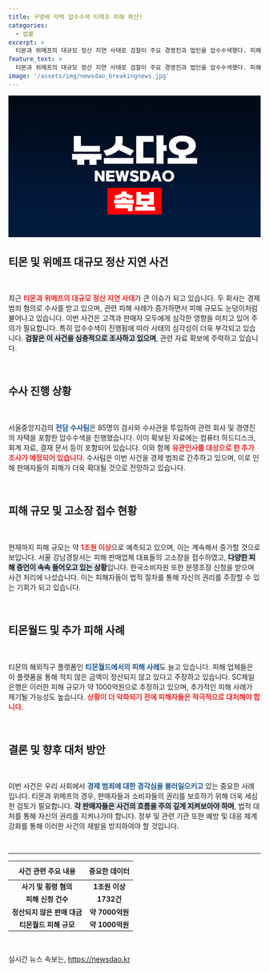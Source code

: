 ```yaml
---
title: 구영배 자택 압수수색 티메프 피해 확산!
categories:
  - 법률
excerpt: >
  티몬과 위메프의 대규모 정산 지연 사태로 검찰이 주요 경영진과 법인을 압수수색했다. 피해 규모는 이미 1조원을 넘었고, 증가하는 고소 및 피해 사례가 이어지고 있다. 소비자들의 불만이 폭발하고 있는 이 사태의 전말은?
feature_text: >
  티몬과 위메프의 대규모 정산 지연 사태로 검찰이 주요 경영진과 법인을 압수수색했다. 피해 규모는 이미 1조원을 넘었고, 증가하는 고소 및 피해 사례가 이어지고 있다. 소비자들의 불만이 폭발하고 있는 이 사태의 전말은?
image: '/assets/img/newsdao_breakingnews.jpg'
---
```


<p><img src="/assets/img/newsdao_breakingnews.jpg" alt="flaretime 속보" /></p>

<h2 data-ke-size="size26">티몬 및 위메프 대규모 정산 지연 사건</h2>

<p data-ke-size="size16">&nbsp;</p>

<p>최근 <b><span style="color: #ee2323;">티몬과 위메프의 대규모 정산 지연 사태</span></b>가 큰 이슈가 되고 있습니다. 두 회사는 경제 범죄 혐의로 수사를 받고 있으며, 관련 피해 사례가 증가하면서 피해 규모도 눈덩이처럼 불어나고 있습니다. 이번 사건은 고객과 판매자 모두에게 심각한 영향을 미치고 있어 주의가 필요합니다. 특히 압수수색이 진행됨에 따라 사태의 심각성이 더욱 부각되고 있습니다. <b><span style="background-color: #21538527;">검찰은 이 사건을 심층적으로 조사하고 있으며</span></b>, 관련 자료 확보에 주력하고 있습니다.</p>

<p data-ke-size="size16">&nbsp;</p>

<h2 data-ke-size="size26">수사 진행 상황</h2>

<p data-ke-size="size16">&nbsp;</p>

<p>서울중앙지검의 <b><span style="color: #1a5490;">전담 수사팀</span></b>은 85명의 검사와 수사관을 투입하여 관련 회사 및 경영진의 자택을 포함한 압수수색을 진행했습니다. 이미 확보된 자료에는 컴퓨터 하드디스크, 회계 자료, 결재 문서 등이 포함되어 있습니다. 이와 함께 <b><span style="color: #ee2323;">유관인사를 대상으로 한 추가 조사가 예정되어 있습니다</span></b>. 수사팀은 이번 사건을 경제 범죄로 간주하고 있으며, 이로 인해 판매자들의 피해가 더욱 확대될 것으로 전망하고 있습니다.</p>

<p data-ke-size="size16">&nbsp;</p>

<h2 data-ke-size="size26">피해 규모 및 고소장 접수 현황</h2>

<p data-ke-size="size16">&nbsp;</p>

<p>현재까지 피해 규모는 약 <b><span style="color: #ee2323;">1조원 이상</span></b>으로 예측되고 있으며, 이는 계속해서 증가할 것으로 보입니다. 서울 강남경찰서는 피해 판매업체 대표들의 고소장을 접수하였고, <b><span style="background-color: #21538527;">다양한 피해 증언이 속속 들어오고 있는 상황</span></b>입니다. 한국소비자원 또한 분쟁조정 신청을 받으며 사건 처리에 나섰습니다. 이는 피해자들이 법적 절차를 통해 자신의 권리를 주장할 수 있는 기회가 되고 있습니다.</p>

<p data-ke-size="size16">&nbsp;</p>

<h2 data-ke-size="size26">티몬월드 및 추가 피해 사례</h2>

<p data-ke-size="size16">&nbsp;</p>

<p>티몬의 해외직구 플랫폼인 <b><span style="color: #1a5490;">티몬월드에서의 피해 사례</span></b>도 늘고 있습니다. 피해 업체들은 이 플랫폼을 통해 적지 않은 금액이 정산되지 않고 있다고 주장하고 있습니다. SC제일은행은 이러한 피해 규모가 약 1000억원으로 추정하고 있으며, 추가적인 피해 사례가 제기될 가능성도 높습니다. <b><span style="color: #ee2323;">상황이 더 악화되기 전에 피해자들은 적극적으로 대처해야 합니다</span></b>.</p>

<p data-ke-size="size16">&nbsp;</p>

<h2 data-ke-size="size26">결론 및 향후 대처 방안</h2>

<p data-ke-size="size16">&nbsp;</p>

<p>이번 사건은 우리 사회에서 <b><span style="color: #1a5490;">경제 범죄에 대한 경각심을 불러일으키고</span></b> 있는 중요한 사례입니다. 티몬과 위메프의 경우, 판매자들과 소비자들의 권리를 보호하기 위해 더욱 세심한 검토가 필요합니다. <b><span style="background-color: #21538527;">각 판매자들은 사건의 흐름을 주의 깊게 지켜보아야 하며</span></b>, 법적 대처를 통해 자신의 권리를 지켜나가야 합니다. 정부 및 관련 기관 또한 예방 및 대응 체계 강화를 통해 이러한 사건의 재발을 방지하여야 할 것입니다. </p>

<p data-ke-size="size16">&nbsp;</p>

<hr/>

<table style="width: 100%; border-collapse: collapse;">
    <thead>
        <tr>
            <th style="text-align: center; height: 30px;"><b>사건 관련 주요 내용</b></th>
            <th style="text-align: center; height: 30px;"><b>중요한 데이터</b></th>
        </tr>
    </thead>
    <tbody>
        <tr>
            <td style="text-align: center; height: 17px;"><b>사기 및 횡령 혐의</b></td>
            <td style="text-align: center; height: 17px;"><b>1조원 이상</b></td>
        </tr>
        <tr>
            <td style="text-align: center; height: 17px;"><b>피해 신청 건수</b></td>
            <td style="text-align: center; height: 17px;"><b>1732건</b></td>
        </tr>
        <tr>
            <td style="text-align: center; height: 17px;"><b>정산되지 않은 판매 대금</b></td>
            <td style="text-align: center; height: 17px;"><b>약 7000억원</b></td>
        </tr>
        <tr>
            <td style="text-align: center; height: 17px;"><b>티몬월드 피해 규모</b></td>
            <td style="text-align: center; height: 17px;"><b>약 1000억원</b></td>
        </tr>
    </tbody>
</table>

<p data-ke-size="size16">&nbsp;</p>
실시간 뉴스 속보는, <a href="https://newsdao.kr" rel="dofollow">https://newsdao.kr</a>


